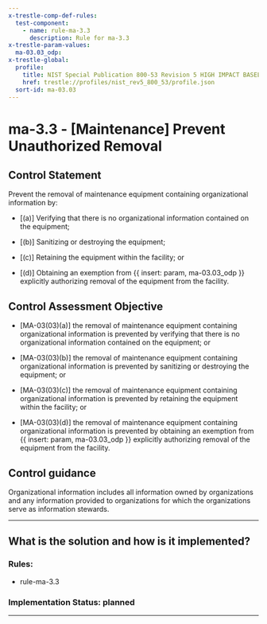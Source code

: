 ```yaml
---
x-trestle-comp-def-rules:
  test-component:
    - name: rule-ma-3.3
      description: Rule for ma-3.3
x-trestle-param-values:
  ma-03.03_odp:
x-trestle-global:
  profile:
    title: NIST Special Publication 800-53 Revision 5 HIGH IMPACT BASELINE
    href: trestle://profiles/nist_rev5_800_53/profile.json
  sort-id: ma-03.03
---
```


# ma-3.3 - \[Maintenance\] Prevent Unauthorized Removal

## Control Statement

Prevent the removal of maintenance equipment containing organizational information by:

- \[(a)\] Verifying that there is no organizational information contained on the equipment;

- \[(b)\] Sanitizing or destroying the equipment;

- \[(c)\] Retaining the equipment within the facility; or

- \[(d)\] Obtaining an exemption from {{ insert: param, ma-03.03_odp }} explicitly authorizing removal of the equipment from the facility.

## Control Assessment Objective

- \[MA-03(03)(a)\] the removal of maintenance equipment containing organizational information is prevented by verifying that there is no organizational information contained on the equipment; or

- \[MA-03(03)(b)\] the removal of maintenance equipment containing organizational information is prevented by sanitizing or destroying the equipment; or

- \[MA-03(03)(c)\] the removal of maintenance equipment containing organizational information is prevented by retaining the equipment within the facility; or

- \[MA-03(03)(d)\] the removal of maintenance equipment containing organizational information is prevented by obtaining an exemption from {{ insert: param, ma-03.03_odp }} explicitly authorizing removal of the equipment from the facility.

## Control guidance

Organizational information includes all information owned by organizations and any information provided to organizations for which the organizations serve as information stewards.

______________________________________________________________________

## What is the solution and how is it implemented?

<!-- For implementation status enter one of: implemented, partial, planned, alternative, not-applicable -->

<!-- Note that the list of rules under ### Rules: is read-only and changes will not be captured after assembly to JSON -->

<!-- Add control implementation description here for control: ma-3.3 -->

### Rules:

  - rule-ma-3.3

### Implementation Status: planned

______________________________________________________________________
